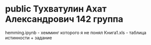 # public Тухватулин Ахат Александрович 142 группа

hemming.ipynb - хемминг которого я не понял 
Книга1.xls - таблица истинности + задание  
